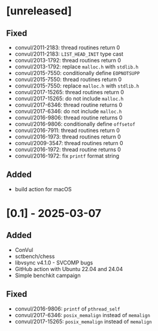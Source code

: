 # [unreleased]

## Fixed
- convul/2011-2183: thread routines return 0
- convul/2011-2183: `LIST_HEAD_INIT` type cast
- convul/2013-1792: thread routines return 0
- convul/2013-1792: replace `malloc.h` with `stdlib.h`
- convul/2015-7550: conditionally define `EOPNOTSUPP`
- convul/2015-7550: thread routines return 0
- convul/2015-7550: replace `malloc.h` with `stdlib.h`
- convul/2017-15265: thread routines return 0
- convul/2017-15265: do not include `malloc.h`
- convul/2017-6346: thread routine returns 0
- convul/2017-6346: do not include `malloc.h`
- convul/2016-9806: thread routine returns 0
- convul/2016-9806: conditionally define `offsetof`
- convul/2016-7911: thread routines return 0
- convul/2016-1973: thread routines return 0
- convul/2009-3547: thread routines return 0
- convul/2016-1972: thread routine returns 0
- convul/2016-1972: fix `printf` format string

## Added
- build action for macOS

# [0.1] - 2025-03-07

## Added

- ConVul
- sctbench/chess
- libvsync v4.1.0 - SVCOMP bugs
- GitHub action with Ubuntu 22.04 and 24.04
- Simple benchkit campaign

## Fixed

- convul/2016-9806: `printf` of `pthread_self`
- convul/2017-6346: `posix_memalign` instead of `memalign`
- convul/2017-15265: `posix_memalign` instead of `memalign`


